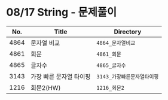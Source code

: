 # 08/17 String - 문제풀이

| No.  | Title                       | Directory               |
| ---- | --------------------------- | ----------------------- |
| 4864  | 문자열 비교 | `4864_문자열비교`           |
| 4861 | 회문 | `4861_회문`           |
| 4865 | 글자수 | `4865_글자수`           |
| 3143 | 가장 빠른 문자열 타이핑 | `3143_가장빠른문자열타이핑`           |
| 1216 | 회문2(HW) | `1216_회문2`           |

